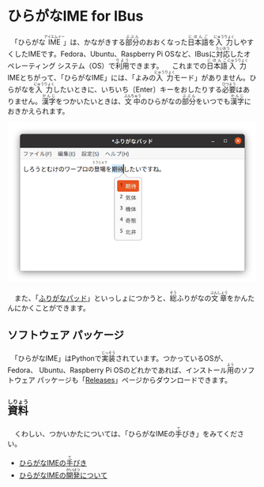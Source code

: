 # ひらがなIME for IBus

　「ひらがな<ruby>IME<rp>(</rp><rt>アイエムイー</rt><rp>)</rp></ruby>」は、かながきする<ruby>部分<rp>(</rp><rt>ぶぶん</rt><rp>)</rp></ruby>のおおくなった<ruby>日本語<rp>(</rp><rt>にほんご</rt><rp>)</rp></ruby>を<ruby>入力<rp>(</rp><rt>にゅうりょく</rt><rp>)</rp></ruby>しやすくしたIMEです。Fedora、Ubuntu、Raspberry Pi OSなど、IBusに<ruby>対応<rp>(</rp><rt>たいおう</rt><rp>)</rp></ruby>したオペレーティング システム（OS）で<ruby>利用<rp>(</rp><rt>りよう</rt><rp>)</rp></ruby>できます。
　これまでの<ruby>日本語<rp>(</rp><rt>にほんご</rt><rp>)</rp></ruby><ruby>入力<rp>(</rp><rt>にゅうりょく</rt><rp>)</rp></ruby>IMEとちがって、「ひらがなIME」には、「よみの<ruby>入力<rp>(</rp><rt>にゅうりょく</rt><rp>)</rp></ruby>モード」がありません。ひらがなを<ruby>入力<rp>(</rp><rt>にゅうりょく</rt><rp>)</rp></ruby>したいときに、いちいち〔Enter〕キーをおしたりする<ruby>必要<rp>(</rp><rt>ひつよう</rt><rp>)</rp></ruby>はありません。<ruby>漢字<rp>(</rp><rt>かんじ</rt><rp>)</rp></ruby>をつかいたいときは、<ruby>文中<rp>(</rp><rt>ぶんちゅう</rt><rp>)</rp></ruby>のひらがなの<ruby>部分<rp>(</rp><rt>ぶぶん</rt><rp>)</rp></ruby>をいつでも<ruby>漢字<rp>(</rp><rt>かんじ</rt><rp>)</rp></ruby>におきかえられます。

![スクリーンショット](docs/screenshot.png)

　また、「[ふりがなパッド](https://github.com/esrille/furiganapad)」といっしょにつかうと、<ruby>総<rp>(</rp><rt>そう</rt><rp>)</rp></ruby>ふりがなの<ruby>文章<rp>(</rp><rt>ぶんしょう</rt><rp>)</rp></ruby>をかんたんにかくことができます。

## ソフトウェア パッケージ

　「ひらがなIME」はPythonで<ruby>実装<rp>(</rp><rt>じっそう</rt><rp>)</rp></ruby>されています。つかっているOSが、Fedora、 Ubuntu、Raspberry Pi OSのどれかであれば、インストール<ruby>用<rp>(</rp><rt>よう</rt><rp>)</rp></ruby>のソフトウェア パッケージも「[Releases](https://github.com/esrille/ibus-hiragana/releases)」ページからダウンロードできます。

## <ruby>資料<rp>(</rp><rt>しりょう</rt><rp>)</rp></ruby>

　くわしい、つかいかたについては、「ひらがなIMEの<ruby>手<rp>(</rp><rt>て</rt><rp>)</rp></ruby>びき」をみてください。

- [ひらがなIMEの<ruby>手<rp>(</rp><rt>て</rt><rp>)</rp></ruby>びき](https://esrille.github.io/ibus-hiragana/)
- [ひらがなIMEの<ruby>開発<rp>(</rp><rt>かいはつ</rt><rp>)</rp></ruby>について](https://github.com/esrille/ibus-hiragana/blob/master/CONTRIBUTING.md)
